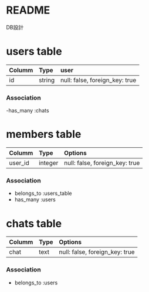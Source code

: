 # README



DB設計

# users table
|Columm|Type|user|
| :------------- | :------------- |:------------- |
|id|string|null: false, foreign_key: true|

### Association
-has_many :chats

# members table

|Columm|Type|Options|
| :------------- | :------------- |:------------- |
|user_id|integer|null: false, foreign_key: true|


### Association
- belongs_to :users_table
- has_many :users

# chats table
|Columm|Type|Options|
| :------------- | :------------- |:------------- |
|chat|text|null: false, foreign_key: true|

### Association
- belongs_to :users



